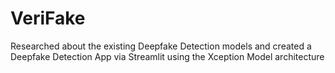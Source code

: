 # VeriFake

Researched about the existing Deepfake Detection models and created a Deepfake Detection App via Streamlit using the Xception Model architecture

